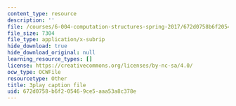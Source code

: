 ```yaml
---
content_type: resource
description: ''
file: /courses/6-004-computation-structures-spring-2017/672d0758b6f205469ce5aaa53a8c378e_y5gPFB6uiYA.srt
file_size: 7304
file_type: application/x-subrip
hide_download: true
hide_download_original: null
learning_resource_types: []
license: https://creativecommons.org/licenses/by-nc-sa/4.0/
ocw_type: OCWFile
resourcetype: Other
title: 3play caption file
uid: 672d0758-b6f2-0546-9ce5-aaa53a8c378e
---
```

